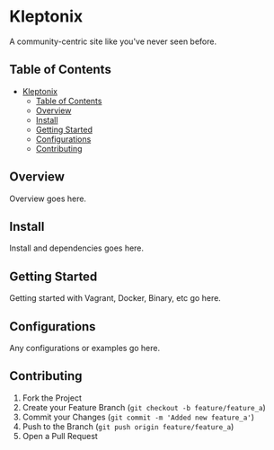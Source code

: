 # Kleptonix

A community-centric site like you've never seen before.

## Table of Contents

- [Kleptonix](#kleptonix)
  - [Table of Contents](#table-of-contents)
  - [Overview](#overview)
  - [Install](#install)
  - [Getting Started](#getting-started)
  - [Configurations](#configurations)
  - [Contributing](#contributing)

## Overview

Overview goes here.

## Install

Install and dependencies goes here.

## Getting Started

Getting started with Vagrant, Docker, Binary, etc go here.

## Configurations

Any configurations or examples go here.

## Contributing

1. Fork the Project
2. Create your Feature Branch (`git checkout -b feature/feature_a`)
3. Commit your Changes (`git commit -m 'Added new feature_a'`)
4. Push to the Branch (`git push origin feature/feature_a`)
5. Open a Pull Request
